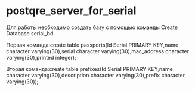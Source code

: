 # postqre_server_for_serial

Для работы необходимо создать базу с помощью команды Create Database serial_bd.

Первая команда:create table passports(Id Serial PRIMARY KEY,name character varying(30),serial character varying(30),mac_address character varying(30),printed integer);

Вторая команда:create table prefixes(Id Serial PRIMARY KEY,name character varying(30),description character varying(30),prefix character varying(30));
